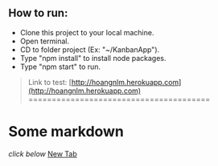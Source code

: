 ## How to run:
- Clone this project to your local machine.
- Open terminal.
- CD to folder project (Ex: "~/KanbanApp").
- Type "npm install" to install node packages.
- Type "npm start" to run.

> Link to test: [http://hoangnlm.herokuapp.com](http://hoangnlm.herokuapp.com)
=======================================
# Some markdown
*click below*
<a href="example.com" target="_blank">New Tab</a>
